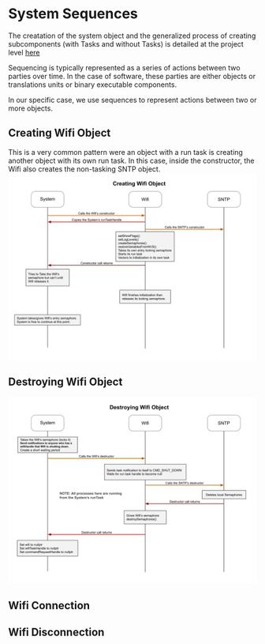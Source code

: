 # System Sequences
The creatation of the system object and the generalized process of creating subcomponents (with Tasks and without Tasks) is detailed at the project level [here](../../docs/project_sequences.md)

Sequencing is typically represented as a series of actions between two parties over time.  In the case of software, these parties are either objects or translations units or binary executable components.

In our specific case, we use sequences to represent actions between two or more objects.


## Creating Wifi Object
This is a very common pattern were an object with a run task is creating another object with its own run task.  In this case, inside the constructor, the Wifi also creates the non-tasking SNTP object.  
![System Object Creates Wifi Object](./drawings/system_creating_wifi_sequence.svg)  

## Destroying Wifi Object
![System Object Destroys Wifi Object](./drawings/system_destroying_wifi_sequence.svg) 

## Wifi Connection


## Wifi Disconnection


